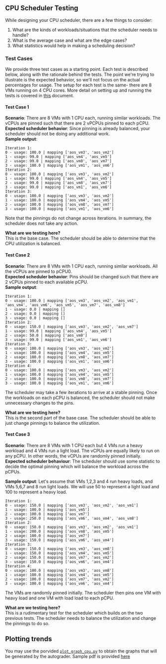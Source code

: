 ## CPU Scheduler Testing  
While designing your CPU scheduler, there are a few things to consider:  
1. What are the kinds of workloads/situations that the scheduler needs to handle?  
2. What is the average case and what are the edge cases?
3. What statistics would help in making a scheduling decision?  

### Test Cases  
We provide three test cases as a starting point. Each test is described below, along with the rationale behind the tests. The point we're trying to illustrate is the expected behavior, so we'll not focus on the actual percentages for usage. The setup for each test is the same- there are 8 VMs running on 4 CPU cores. More detail on setting up and running the tests is covered in [this](HowToDoTest.md) document.   
#### Test Case 1  
**Scenario**: There are 8 VMs with 1 CPU each, running similar workloads. The vCPUs are pinned such that there are 2 vPCPUs pinned to each pCPU.   
**Expected scheduler behavior**: Since pinning is already balanced, your scheduler should not be doing any additional work.  
**Sample output**:
```
Iteration 1:
0 - usage: 100.0 | mapping ['aos_vm3', 'aos_vm2']
1 - usage: 99.0 | mapping ['aos_vm4', 'aos_vm5']
2 - usage: 99.0 | mapping ['aos_vm8', 'aos_vm7']
3 - usage: 100.0 | mapping ['aos_vm1', 'aos_vm6']
Iteration 2:
0 - usage: 100.0 | mapping ['aos_vm3', 'aos_vm2']
1 - usage: 99.0 | mapping ['aos_vm4', 'aos_vm5']
2 - usage: 99.0 | mapping ['aos_vm8', 'aos_vm7']
3 - usage: 99.0 | mapping ['aos_vm1', 'aos_vm6']
Iteration 3:
0 - usage: 100.0 | mapping ['aos_vm3', 'aos_vm2']
1 - usage: 100.0 | mapping ['aos_vm4', 'aos_vm5']
2 - usage: 100.0 | mapping ['aos_vm8', 'aos_vm7']
3 - usage: 100.0 | mapping ['aos_vm1', 'aos_vm6']
```
Note that the pinnings do not change across iterations. In summary, the scheduler does not take any action.  

**What are we testing here?**  
This is the base case. The scheduler should be able to determine that the CPU utilization is balanced.  

#### Test Case 2  
**Scenario**: There are 8 VMs with 1 CPU each, running similar workloads. All the vCPUs are pinned to pCPU0.   
**Expected scheduler behavior**: Pins should be changed such that there are 2 vCPUs pinned to each available pCPU.  
**Sample output**:
```
Iteration 1:
0 - usage: 100.0 | mapping ['aos_vm3', 'aos_vm2', 'aos_vm1', 'aos_vm4', 'aos_vm6', 'aos_vm5', 'aos_vm7', 'aos_vm8']
1 - usage: 0.0 | mapping []
2 - usage: 0.0 | mapping []
3 - usage: 0.0 | mapping []
Iteration 2:
0 - usage: 150.0 | mapping ['aos_vm3', 'aos_vm2', 'aos_vm7']
1 - usage: 99.0 | mapping ['aos_vm4', 'aos_vm5']
2 - usage: 50.0 | mapping ['aos_vm8']
3 - usage: 99.0 | mapping ['aos_vm1', 'aos_vm6']
Iteration 3:
0 - usage: 100.0 | mapping ['aos_vm3', 'aos_vm2']
1 - usage: 100.0 | mapping ['aos_vm4', 'aos_vm5']
2 - usage: 100.0 | mapping ['aos_vm8', 'aos_vm7']
3 - usage: 100.0 | mapping ['aos_vm1', 'aos_vm6']
Iteration 4:
0 - usage: 100.0 | mapping ['aos_vm3', 'aos_vm2']
1 - usage: 100.0 | mapping ['aos_vm4', 'aos_vm5']
2 - usage: 100.0 | mapping ['aos_vm8', 'aos_vm7']
3 - usage: 100.0 | mapping ['aos_vm1', 'aos_vm6']
```
The scheduler may take a few iterations to arrive at a stable pinning. Once the workloads on each pCPU is balanced, the scheduler should not make unnecessary changes to the pins.  
 
**What are we testing here?**  
This is the second part of the base case. The scheduler should be able to just change pinnings to balance the utilization.    


#### Test Case 3  
**Scenario**: There are 8 VMs with 1 CPU each but 4 VMs run a heavy workload and 4 VMs run a light load. The vCPUs are equally likely to run on any pCPU. In other words, the vCPUs are randomly pinned initially.   
**Expected scheduler behaviour**: The scheduler should use some statistic to decide the optimal pinning which will balance the workload across the pCPUs.

**Sample output**:
Let's assume that VMs 1,2,3 and 4 run heavy loads, and VMs 5,6,7 and 8 run light loads. We will use 50 to represent a light load and 100 to represent a heavy load. 
```
Iteration 1:
0 - usage: 150.0 | mapping ['aos_vm3', 'aos_vm2', 'aos_vm1']
1 - usage: 100.0 | mapping ['aos_vm5']
2 - usage: 100.0 | mapping ['aos_vm7']
3 - usage: 250.0 | mapping ['aos_vm6', 'aos_vm4', 'aos_vm8']
Iteration 2:
0 - usage: 150.0 | mapping ['aos_vm3', 'aos_vm2', 'aos_vm1']
1 - usage: 200.0 | mapping ['aos_vm8', 'aos_vm5']
2 - usage: 100.0 | mapping ['aos_vm7']
3 - usage: 150.0 | mapping ['aos_vm6', 'aos_vm4']
Iteration 3:
0 - usage: 150.0 | mapping ['aos_vm3', 'aos_vm8']
1 - usage: 150.0 | mapping ['aos_vm4', 'aos_vm5']
2 - usage: 150.0 | mapping ['aos_vm7', 'aos_vm2']
3 - usage: 150.0 | mapping ['aos_vm6', 'aos_vm4']
Iteration 4:
0 - usage: 100.0 | mapping ['aos_vm3', 'aos_vm8']
1 - usage: 100.0 | mapping ['aos_vm4', 'aos_vm5']
2 - usage: 100.0 | mapping ['aos_vm7', 'aos_vm2']
3 - usage: 100.0 | mapping ['aos_vm6', 'aos_vm4']
```
The VMs are randomly pinned initially. The scheduler then pins one VM with heavy load and one VM with load load to each pCPU.  
 
**What are we testing here?**  
This is a rudimentary test for the scheduler which builds on the two previous tests. The scheduler needs to balance the utilization and change the pinnings to do so.      

## Plotting  trends
You may use the porvided [`plot_graph_cpu.py`](./plot_graph_cpu.py) to obtain the graphs that will be generated by the autograder. Sample pdf is provided [here](../../res/sample-sol-1.pdf)
